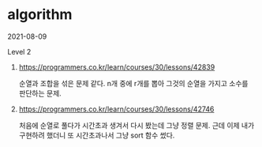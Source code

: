 # algorithm

2021-08-09

Level 2

1. https://programmers.co.kr/learn/courses/30/lessons/42839

   순열과 조합을 섞은 문제 같다. n개 중에 r개를 뽑아 그것의 순열을 가지고 소수를 판단하는 문제.

2. https://programmers.co.kr/learn/courses/30/lessons/42746

   처음에 순열로 풀다가 시간초과 생겨서 다시 봤는데 그냥 정렬 문제. 근데 이제 내가 구현하려 했더니 또 시간초과나서 그냥 sort 함수 썼다.